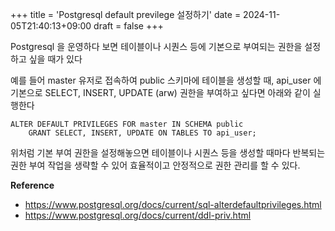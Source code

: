 +++
title = 'Postgresql default previlege 설정하기'
date = 2024-11-05T21:40:13+09:00
draft = false
+++

Postgresql 을 운영하다 보면 테이블이나 시퀀스 등에 기본으로 부여되는 권한을 설정하고 싶을 때가 있다

예를 들어 master 유저로 접속하여 public 스키마에 테이블을 생성할 때, api_user 에 기본으로 SELECT, INSERT, UPDATE (arw) 권한을 부여하고 싶다면 아래와 같이 실행한다
```postgresql
ALTER DEFAULT PRIVILEGES FOR master IN SCHEMA public 
    GRANT SELECT, INSERT, UPDATE ON TABLES TO api_user;
```

위처럼 기본 부여 권한을 설정해놓으면 테이블이나 시퀀스 등을 생성할 때마다 반복되는 권한 부여 작업을 생략할 수 있어 효율적이고 안정적으로 권한 관리를 할 수 있다.

**Reference**
- https://www.postgresql.org/docs/current/sql-alterdefaultprivileges.html
- https://www.postgresql.org/docs/current/ddl-priv.html




